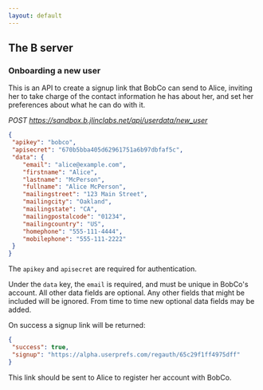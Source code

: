 ```yaml
---
layout: default
---
```

## The B server

### Onboarding a new user
This is an API to create a signup link that BobCo can send to Alice, inviting her to take charge of the contact information he has about her, and set her preferences about what he can do with it.

_POST https://sandbox.b.jlinclabs.net/api/userdata/new_user_

```json
{
 "apikey": "bobco",
 "apisecret": "670b5bba405d62961751a6b97dbfaf5c",
 "data": {
	"email": "alice@example.com",
	"firstname": "Alice",
	"lastname": "McPerson",
	"fullname": "Alice McPerson",
	"mailingstreet": "123 Main Street",
	"mailingcity": "Oakland",
	"mailingstate": "CA",
	"mailingpostalcode": "01234",
	"mailingcountry": "US",
	"homephone": "555-111-4444",
	"mobilephone": "555-111-2222"
 }
}
```
The `apikey` and `apisecret` are required for authentication.

Under the `data` key, the `email` is required, and must be unique in BobCo's account. All other data fields are optional. Any other fields that might be included will be ignored. From time to time new optional data fields may be added.

On success a signup link will be returned:

```json
{
 "success": true,
 "signup": "https://alpha.userprefs.com/regauth/65c29f1ff4975dff"
}
```

This link should be sent to Alice to register her account with BobCo.
